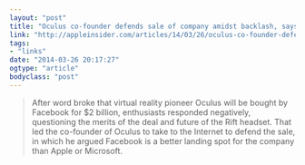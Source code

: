 ```yaml
---
layout: "post"
title: "Oculus co-founder defends sale of company amidst backlash, says Facebook a better home than Apple"
link: "http://appleinsider.com/articles/14/03/26/oculus-co-founder-defends-sale-of-company-amidst-backlash-says-facebook-a-better-home-than-apple"
tags: 
- "links"
date: "2014-03-26 20:17:27"
ogtype: "article"
bodyclass: "post"
---
```


> After word broke that virtual reality pioneer Oculus will be bought by Facebook for $2 billion, enthusiasts responded negatively, questioning the merits of the deal and future of the Rift headset. That led the co-founder of Oculus to take to the Internet to defend the sale, in which he argued Facebook is a better landing spot for the company than Apple or Microsoft.